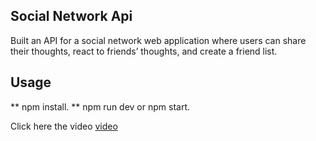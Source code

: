 ## Social Network Api

Built an API for a social network web application where users can share their thoughts, react to friends’ thoughts, and create a friend list.

## Usage

** npm install.
** npm run dev or npm start. <br/>

Click here the video [video](https://drive.google.com/file/d/1U5zrm8DRcBlGGSCkeHww43dkO3CkbXMn/view)
